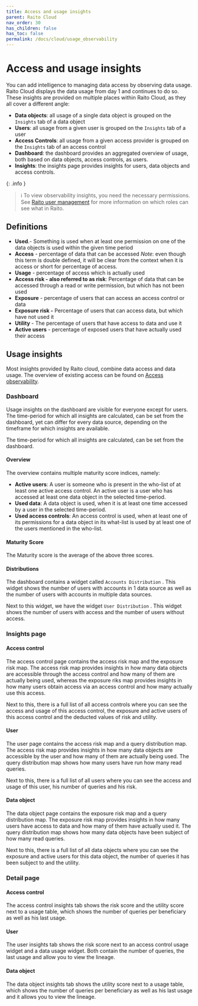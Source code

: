 ```yaml
---
title: Access and usage insights
parent: Raito Cloud
nav_order: 30
has_children: false
has_toc: false
permalink: /docs/cloud/usage_observability
---
```


# Access and usage insights

You can add intelligence to managing data access by observing data usage. Raito Cloud displays the data usage from day 1 and continues to do so. These insights are provided on multiple places within Raito Cloud, as they all cover a different angle:

- **Data objects**: all usage of a single data object is grouped on the `Insights` tab of a data object
- **Users**: all usage from a given user is grouped on the `Insights` tab of a user
- **Access Controls**: all usage from a given access provider is grouped on the `Insights` tab of an access control
- **Dashboard**: the dashboard provides an aggregated overview of usage, both based on data objects, access controls, as users.
- **Insights**: the insights page provides insights for users, data objects and access controls.

{: .info }
> ℹ️ To view observability insights, you need the necessary permissions. See [Raito user management](/docs/cloud/user_management) for more information on which roles can see what in Raito.


## Definitions

- **Used**.- Something is used when at least one permission on one of the data objects is used within the given time period
- **Access** - percentage of data that can be accessed
*Note*: even though this term is double defined, it will be clear from the context when it is access or short for percentage of access.
- **Usage** - percentage of access which is actually used
- **Access risk - also referred to as risk**: Percentage of data that can be accessed through a read or write permission, but which has not been used
- **Exposure** - percentage of users that can access an access control or data
- **Exposure risk -** Percentage of users that can access data, but which have not used it
- **Utility** - The percentage of users that have access to data and use it
- **Active users** - percentage of exposed users that have actually used their access

## Usage insights

Most insights provided by Raito cloud, combine data access and data usage. The overview of existing access can be found on [Access observability](/docs/cloud/access_observability).

### Dashboard

Usage insights on the dashboard are visible for everyone except for users. The time-period for which all insights are calculated, can be set from the dashboard, yet can differ for every data source, depending on the timeframe for which insights are available.

The time-period for which all insights are calculated, can be set from the dashboard.

#### Overview

The overview contains multiple maturity score indices, namely:

- **Active users**: A user is someone who is present in the who-list of at least one active access control. An active user is a user who has accessed at least one data object in the selected time-period.
- **Used data**: A data object is used, when it is at least one time accessed by a user in the selected time-period.
- **Used access controls**: An access control is used, when at least one of its permissions for a data object in its what-list is used by at least one of the users mentioned in the who-list.

#### Maturity Score

The Maturity score is the average of the above three scores.

#### Distributions

The dashboard contains a widget called `Accounts Distribution` . This widget shows the number of users with accounts in 1 data source as well as the number of users with accounts in multiple data sources.

Next to this widget, we have the widget `User Distribution` . This widget shows the number of users with access and the number of users without access.

### Insights page

#### Access control

The access control page contains the access risk map and the exposure risk map. The access risk map provides insights in how many data objects are accessible through the access control and how many of them are actually being used, whereas the exposure riks map provides insights in how many users obtain access via an access control and how many actually use this access.

Next to this, there is a full list of all access controls where you can see the access and usage of this access control, the exposure and active users of this access control and the deducted values of risk and utility.

#### User

The user page contains the access risk map and a query distribution map. The access risk map provides insights in how many data objects are accessible by the user and how many of them are actually being used. The query distribution map shows how many users have run how many read queries.

Next to this, there is a full list of all users where you can see the access and usage of this user, his number of queries and his risk.

#### Data object

The data object page contains the exposure risk map and a query distribution map. The exposure risk map provides insights in how many users have access to data and how many of them have actually used it. The query distribution map shows how many data objects have been subject of how many read queries.

Next to this, there is a full list of all data objects where you can see the exposure and active users for this data object, the number of queries it has been subject to and the utility.

### Detail page

#### Access control

The access control insights tab shows the risk score and the utility score next to a usage table, which shows the number of queries per beneficiary as well as his last usage.

#### User

The user insights tab shows the risk score next to an access control usage widget and a data usage widget. Both contain the number of queries, the last usage and allow you to view the lineage.

#### Data object

The data object insights tab shows the utility score next to a usage table, which shows the number of queries per beneficiary as well as his last usage and it allows you to view the lineage.
